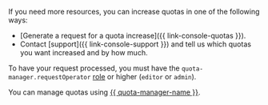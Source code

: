 If you need more resources, you can increase quotas in one of the following ways:

* [Generate a request for a quota increase]({{ link-console-quotas }}).
* Contact [support]({{ link-console-support }}) and tell us which quotas you want increased and by how much.

To have your request processed, you must have the `quota-manager.requestOperator` [role](../iam/roles-reference.md#quota-manager-requestoperator) or higher (`editor` or `admin`).

You can manage quotas using [{{ quota-manager-name }}](../quota-manager/quickstart.md).